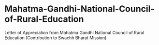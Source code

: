 # Mahatma-Gandhi-National-Council-of-Rural-Education
Letter of Appreciation from Mahatma Gandhi National Council of Rural Education (Contribution to Swachh Bharat Mission)
